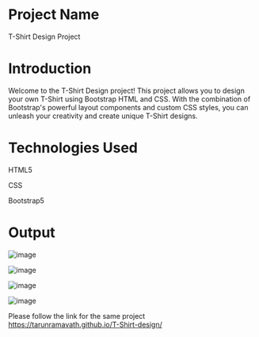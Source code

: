 # Project Name
T-Shirt Design Project
# Introduction
Welcome to the T-Shirt Design project! This project allows you to design your own T-Shirt using Bootstrap HTML and CSS. With the combination of Bootstrap's powerful layout components and custom CSS styles, you can unleash your creativity and create unique T-Shirt designs.
#  Technologies Used
HTML5

CSS

Bootstrap5

# Output

![image](https://github.com/tarunramavath/T-Shirt-design/assets/103203866/2fa79a2b-7b6e-4818-8e61-db43b52a6eda)

![image](https://github.com/tarunramavath/T-Shirt-design/assets/103203866/1dca5971-1205-4d62-b5fb-ebb2e0a72fc1)

![image](https://github.com/tarunramavath/T-Shirt-design/assets/103203866/965ca90a-9882-4d64-9c22-ee9dd8ca69cb)

![image](https://github.com/tarunramavath/T-Shirt-design/assets/103203866/546f382b-76f9-487a-8ad8-85702d62889b)



Please follow the link for the same project  https://tarunramavath.github.io/T-Shirt-design/
